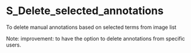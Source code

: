 # S_Delete_selected_annotations
To delete manual annotations based on selected terms from image list

Note: improvement: to have the option to delete annotations from specific users.
